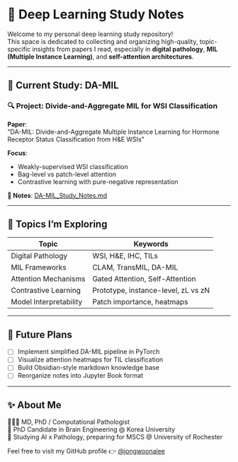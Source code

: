 # 🧠 Deep Learning Study Notes

Welcome to my personal deep learning study repository!  
This space is dedicated to collecting and organizing high-quality, topic-specific insights from papers I read, especially in **digital pathology**, **MIL (Multiple Instance Learning)**, and **self-attention architectures**.

---

## 📂 Current Study: DA-MIL

### 🔍 Project: Divide-and-Aggregate MIL for WSI Classification

**Paper**:  
"DA-MIL: Divide-and-Aggregate Multiple Instance Learning for Hormone Receptor Status Classification from H&E WSIs"

**Focus**:
- Weakly-supervised WSI classification
- Bag-level vs patch-level attention
- Contrastive learning with pure-negative representation

**📄 Notes**: [DA-MIL_Study_Notes.md](./DA-MIL_Study_Notes.md)

---

## 🧩 Topics I’m Exploring

| Topic | Keywords |
|-------|----------|
| Digital Pathology | WSI, H&E, IHC, TILs |
| MIL Frameworks | CLAM, TransMIL, DA-MIL |
| Attention Mechanisms | Gated Attention, Self-Attention |
| Contrastive Learning | Prototype, instance-level, zL vs zN |
| Model Interpretability | Patch importance, heatmaps |

---

## 🚧 Future Plans

- [ ] Implement simplified DA-MIL pipeline in PyTorch
- [ ] Visualize attention heatmaps for TIL classification
- [ ] Build Obsidian-style markdown knowledge base
- [ ] Reorganize notes into Jupyter Book format

---

## ✨ About Me

👩🏻‍⚕️ MD, PhD / Computational Pathologist  
🧠 PhD Candidate in Brain Engineering @ Korea University  
📍 Studying AI x Pathology, preparing for MSCS @ University of Rochester

Feel free to visit my GitHub profile 👉 [@jongwoonalee](https://github.com/jongwoonalee)

